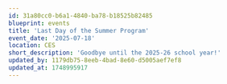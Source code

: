 ```yaml
---
id: 31a80cc0-b6a1-4840-ba78-b18525b82485
blueprint: events
title: 'Last Day of the Summer Program'
event_date: '2025-07-18'
location: CES
short_description: 'Goodbye until the 2025-26 school year!'
updated_by: 1179db75-8eeb-4bad-8e60-d5005aef7ef8
updated_at: 1748995917
---
```

